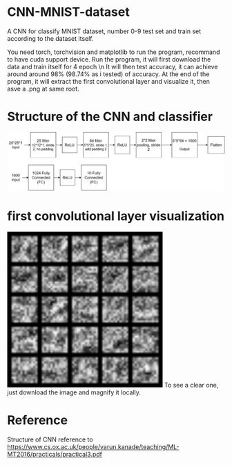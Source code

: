 # CNN-MNIST-dataset
A CNN for classify MNIST dataset, number 0-9
test set and train set according to the dataset itself.

You need torch, torchvision and matplotlib to run the program, recommand to have cuda support device.
Run the program, it will first download the data and train itself for 4 epoch
\n
It will then test accuracy, it can achieve around around 98% (98.74% as i tested) of accuracy.
At the end of the program, it will extract the first convolutional layer and visualize it, then asve a .png at same root.

# Structure of the CNN and classifier
 <img src="Structure.png" alt="Structure.png">

# first convolutional layer visualization
 <img src="output_filters.png" alt="output_filters.png" width="360" height="360">
 To see a clear one, just download the image and magnify it locally.

# Reference
Structure of CNN reference to https://www.cs.ox.ac.uk/people/varun.kanade/teaching/ML-MT2016/practicals/practical3.pdf
